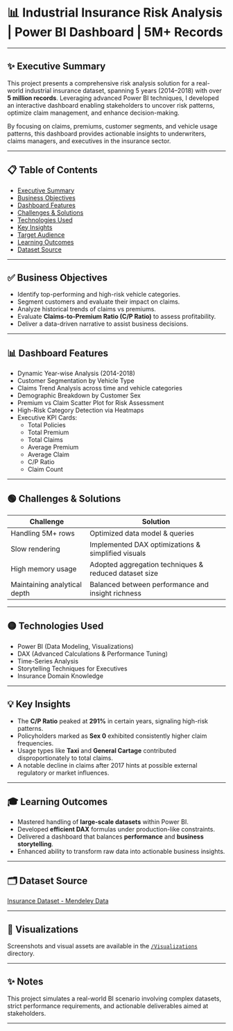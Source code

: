 # 📊 Industrial Insurance Risk Analysis | Power BI Dashboard | 5M+ Records

---

## ✨ Executive Summary

This project presents a comprehensive risk analysis solution for a real-world industrial insurance dataset, spanning 5 years (2014–2018) with over **5 million records**. Leveraging advanced Power BI techniques, I developed an interactive dashboard enabling stakeholders to uncover risk patterns, optimize claim management, and enhance decision-making. 

By focusing on claims, premiums, customer segments, and vehicle usage patterns, this dashboard provides actionable insights to underwriters, claims managers, and executives in the insurance sector.

---

## 📋 Table of Contents
- [Executive Summary](#-executive-summary)
- [Business Objectives](#-business-objectives)
- [Dashboard Features](#-dashboard-features)
- [Challenges & Solutions](#-challenges--solutions)
- [Technologies Used](#-technologies-used)
- [Key Insights](#-key-insights)
- [Target Audience](#-target-audience)
- [Learning Outcomes](#-learning-outcomes)
- [Dataset Source](#-dataset-source)

---

## ✅ Business Objectives

- Identify top-performing and high-risk vehicle categories.
- Segment customers and evaluate their impact on claims.
- Analyze historical trends of claims vs premiums.
- Evaluate **Claims-to-Premium Ratio (C/P Ratio)** to assess profitability.
- Deliver a data-driven narrative to assist business decisions.

---

## 📊 Dashboard Features

- Dynamic Year-wise Analysis (2014-2018)
- Customer Segmentation by Vehicle Type
- Claims Trend Analysis across time and vehicle categories
- Demographic Breakdown by Customer Sex
- Premium vs Claim Scatter Plot for Risk Assessment
- High-Risk Category Detection via Heatmaps
- Executive KPI Cards:
    - Total Policies
    - Total Premium
    - Total Claims
    - Average Premium
    - Average Claim
    - C/P Ratio
    - Claim Count

---

## 🟢 Challenges & Solutions

| Challenge | Solution |
|-----------|----------|
| Handling 5M+ rows | Optimized data model & queries |
| Slow rendering | Implemented DAX optimizations & simplified visuals |
| High memory usage | Adopted aggregation techniques & reduced dataset size |
| Maintaining analytical depth | Balanced between performance and insight richness |

---

## 🟡 Technologies Used

- Power BI (Data Modeling, Visualizations)
- DAX (Advanced Calculations & Performance Tuning)
- Time-Series Analysis
- Storytelling Techniques for Executives
- Insurance Domain Knowledge

---

## 💡 Key Insights

- The **C/P Ratio** peaked at **291%** in certain years, signaling high-risk patterns.
- Policyholders marked as **Sex 0** exhibited consistently higher claim frequencies.
- Usage types like **Taxi** and **General Cartage** contributed disproportionately to total claims.
- A notable decline in claims after 2017 hints at possible external regulatory or market influences.

---

## 🎓 Learning Outcomes

- Mastered handling of **large-scale datasets** within Power BI.
- Developed **efficient DAX** formulas under production-like constraints.
- Delivered a dashboard that balances **performance** and **business storytelling**.
- Enhanced ability to transform raw data into actionable business insights.

---

## 🗂 Dataset Source

[Insurance Dataset - Mendeley Data](https://data.mendeley.com/datasets/34nfrk36dt/1)

---

## 📂 Visualizations

Screenshots and visual assets are available in the [`/Visualizations`](./Visualizations) directory.

---

## ✨ Notes

This project simulates a real-world BI scenario involving complex datasets, strict performance requirements, and actionable deliverables aimed at stakeholders.

---

